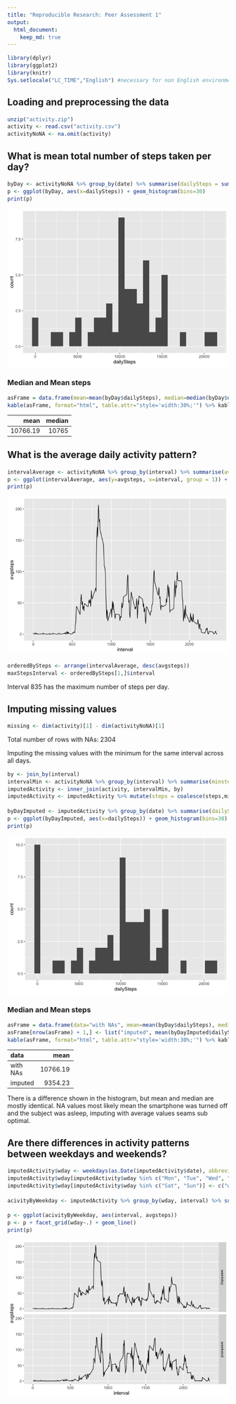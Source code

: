 ```yaml
---
title: "Reproducible Research: Peer Assessment 1"
output: 
  html_document:
    keep_md: true
---
```


```r
library(dplyr)
library(ggplot2)
library(knitr)
Sys.setlocale("LC_TIME","English") #necessary for non English environments
```


## Loading and preprocessing the data

```r
unzip("activity.zip")
activity <- read.csv("activity.csv")
activityNoNA <- na.omit(activity)
```


## What is mean total number of steps taken per day?

```r
byDay <- activityNoNA %>% group_by(date) %>% summarise(dailySteps = sum(steps))
p <- ggplot(byDay, aes(x=dailySteps)) + geom_histogram(bins=30)
print(p)
```

![](PA1_template_files/figure-html/unnamed-chunk-3-1.png)<!-- -->

### Median and Mean steps

```r
asFrame = data.frame(mean=mean(byDay$dailySteps), median=median(byDay$dailySteps))
kable(asFrame, format="html", table.attr="style='width:30%;'") %>% kableExtra::kable_styling(position = "left")
```

<table style="width:30%; " class="table">
 <thead>
  <tr>
   <th style="text-align:right;"> mean </th>
   <th style="text-align:right;"> median </th>
  </tr>
 </thead>
<tbody>
  <tr>
   <td style="text-align:right;"> 10766.19 </td>
   <td style="text-align:right;"> 10765 </td>
  </tr>
</tbody>
</table>

## What is the average daily activity pattern?

```r
intervalAverage <- activityNoNA %>% group_by(interval) %>% summarise(avgsteps = mean(steps))
p <- ggplot(intervalAverage, aes(y=avgsteps, x=interval, group = 1)) + geom_line()
print(p)
```

![](PA1_template_files/figure-html/unnamed-chunk-5-1.png)<!-- -->

```r
orderedBySteps <- arrange(intervalAverage, desc(avgsteps))
maxStepsInterval <- orderedBySteps[1,]$interval
```

Interval 835 has the maximum number of steps per day.

## Imputing missing values

```r
missing <- dim(activity)[1] - dim(activityNoNA)[1]
```
Total number of rows with NAs: 2304

Imputing the missing values with the minimum for the same interval across all days.


```r
by <- join_by(interval)
intervalMin <- activityNoNA %>% group_by(interval) %>% summarise(minsteps = min(steps))
imputedActivity <- inner_join(activity, intervalMin, by)
imputedActivity <- imputedActivity %>% mutate(steps = coalesce(steps,minsteps))

byDayImputed <- imputedActivity %>% group_by(date) %>% summarise(dailySteps = sum(steps))
p <- ggplot(byDayImputed, aes(x=dailySteps)) + geom_histogram(bins=30)
print(p)
```

![](PA1_template_files/figure-html/unnamed-chunk-7-1.png)<!-- -->

### Median and Mean steps

```r
asFrame = data.frame(data="with NAs", mean=mean(byDay$dailySteps), median=median(byDay$dailySteps))
asFrame[nrow(asFrame) + 1,] <- list("imputed", mean(byDayImputed$dailySteps), median(byDayImputed$dailySteps))
kable(asFrame, format="html", table.attr="style='width:30%;'") %>% kableExtra::kable_styling(position = "left")
```

<table style="width:30%; " class="table">
 <thead>
  <tr>
   <th style="text-align:left;"> data </th>
   <th style="text-align:right;"> mean </th>
   <th style="text-align:right;"> median </th>
  </tr>
 </thead>
<tbody>
  <tr>
   <td style="text-align:left;"> with NAs </td>
   <td style="text-align:right;"> 10766.19 </td>
   <td style="text-align:right;"> 10765 </td>
  </tr>
  <tr>
   <td style="text-align:left;"> imputed </td>
   <td style="text-align:right;"> 9354.23 </td>
   <td style="text-align:right;"> 10395 </td>
  </tr>
</tbody>
</table>

There is a difference shown in the histogram, but mean and median are mostly identical.
NA values most likely mean the smartphone was turned off and the subject was asleep, imputing with average values seams sub optimal.

## Are there differences in activity patterns between weekdays and weekends?

```r
imputedActivity$wday <- weekdays(as.Date(imputedActivity$date), abbreviate = TRUE)
imputedActivity$wday[imputedActivity$wday %in% c("Mon", "Tue", "Wed", "Thu", "Fri")] <- c("weekday")
imputedActivity$wday[imputedActivity$wday %in% c("Sat", "Sun")] <- c("weekend")

acivityByWeekday <- imputedActivity %>% group_by(wday, interval) %>% summarise(avgsteps = mean(steps))

p <- ggplot(acivityByWeekday, aes(interval, avgsteps))
p <- p + facet_grid(wday~.) + geom_line()
print(p)
```

![](PA1_template_files/figure-html/unnamed-chunk-9-1.png)<!-- -->
